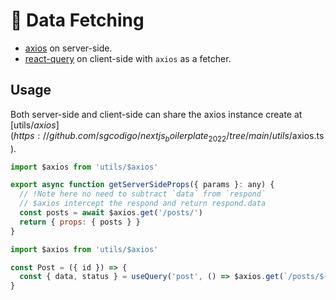 # 📡 Data Fetching

- [axios](https://axios-http.com/docs/intro) on server-side.
- [react-query](https://react-query.tanstack.com/) on client-side with `axios` as a fetcher.

## Usage

Both server-side and client-side can share the axios instance create at [utils/$axios](https://github.com/sgcodigo/nextjs_boilerplate_2022/tree/main/utils/$axios.ts).

```js
import $axios from 'utils/$axios'

export async function getServerSideProps({ params }: any) {
  // !Note here no need to subtract `data` from `respond`
  // $axios intercept the respond and return respond.data
  const posts = await $axios.get('/posts/')
  return { props: { posts } }
}
```

```js
import $axios from 'utils/$axios'

const Post = ({ id }) => {
  const { data, status } = useQuery('post', () => $axios.get(`/posts/${id}`))
}
```
